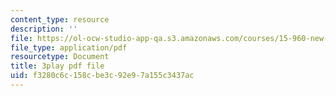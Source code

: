 ```yaml
---
content_type: resource
description: ''
file: https://ol-ocw-studio-app-qa.s3.amazonaws.com/courses/15-960-new-executive-thinking-social-impact-technology-projects-fall-2017-spring-2018/f3280c6c158cbe3c92e97a155c3437ac_Ek90ivXyusk.pdf
file_type: application/pdf
resourcetype: Document
title: 3play pdf file
uid: f3280c6c-158c-be3c-92e9-7a155c3437ac
---
```

